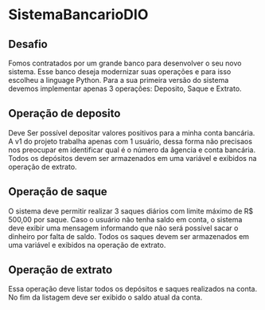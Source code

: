 # SistemaBancarioDIO

## Desafio

Fomos contratados por um grande banco para desenvolver o seu novo sistema. Esse banco deseja modernizar suas operações e para isso escolheu a linguage Python.
Para a sua primeira versão do sistema devemos implementar apenas 3 operações: Deposito, Saque e Extrato.

## Operação de deposito

Deve Ser possível depositar valores positivos para a minha conta bancária. A v1 do projeto trabalha apenas com 1 usuário, dessa forma não precisaos nos preocupar em identificar qual é o número da âgencia e conta bancária. Todos os depósitos devem ser armazenados em uma variável e exibidos na operação de extrato.

## Operação de saque

O sistema deve permitir realizar 3 saques diários com limite máximo de R$ 500,00 por saque. Caso o usuário não tenha saldo em conta, o sistema deve exibir uma mensagem informando que não será possível sacar o dinheiro por falta de saldo. Todos os saques devem ser armazenados em uma variável e exibidos na operação de extrato.

## Operação de extrato

Essa operação deve listar todos os depósitos e saques realizados na conta. No fim da listagem deve ser exibido o saldo atual da conta.
